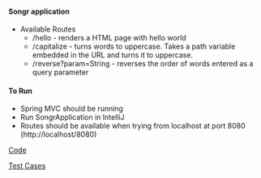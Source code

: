 #### Songr application
- Available Routes
  - /hello - renders a HTML page with hello world 
  - /capitalize - turns words to uppercase. Takes a path variable embedded in the URL and turns it to uppercase.
  - /reverse?param=String - reverses the order of words entered as a query parameter

#### To Run
- Spring MVC should be running
- Run SongrApplication in IntelliJ
- Routes should be available when trying from localhost at port 8080 (http://localhost/8080)

[Code](https://github.com/gpadmapriya/songr/tree/master/src/main/java/com/example/songr)

[Test Cases](https://github.com/gpadmapriya/songr/tree/master/src/test/java/com/example/songr)